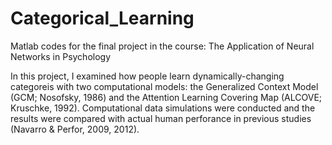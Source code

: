 # Categorical_Learning
Matlab codes for the final project in the course: The Application of Neural Networks in Psychology

In this project, I examined how people learn dynamically-changing categoreis with two computational models: the Generalized Context Model (GCM; Nosofsky, 1986) and the Attention Learning Covering Map (ALCOVE; Kruschke, 1992). Computational data simulations were conducted and the results were compared with actual human perforance in previous studies (Navarro & Perfor, 2009, 2012). 

